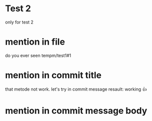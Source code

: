 # Test 2
only for test 2

# mention in file
do you ever seen tempm/test1#1

# mention in commit title
that metode not work. let's try in commit message
resault: working :+1:

# mention in commit message body
